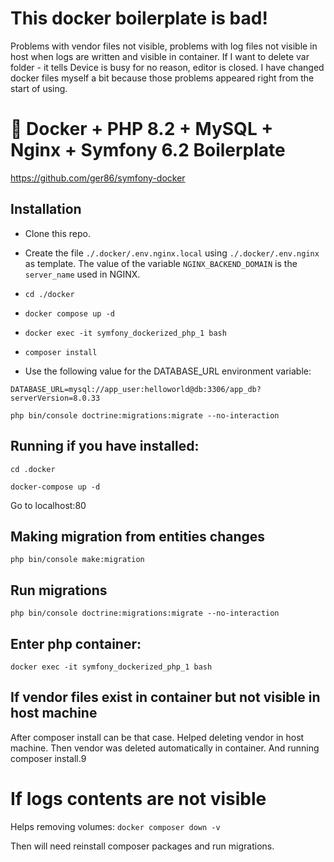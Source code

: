 # This docker boilerplate is bad!
Problems with vendor files not visible, problems with log files not visible in host when logs are written 
and visible in container.
If I want to delete var folder - it tells Device is busy for no reason, editor is closed.
I have changed docker files myself a bit because those problems appeared right from the start of using.

# 🐳 Docker + PHP 8.2 + MySQL + Nginx + Symfony 6.2 Boilerplate

https://github.com/ger86/symfony-docker


## Installation

* Clone this repo.

* Create the file `./.docker/.env.nginx.local` using `./.docker/.env.nginx` as template. The value of the variable `NGINX_BACKEND_DOMAIN` is the `server_name` used in NGINX.

* `cd ./docker` 
* `docker compose up -d` 
* `docker exec -it symfony_dockerized_php_1 bash`
* `composer install`
* Use the following value for the DATABASE_URL environment variable:

```
DATABASE_URL=mysql://app_user:helloworld@db:3306/app_db?serverVersion=8.0.33
```

`php bin/console doctrine:migrations:migrate --no-interaction`


## Running if you have installed:

`cd .docker`

`docker-compose up -d`

Go to localhost:80

## Making migration from entities changes

`php bin/console make:migration`

## Run migrations

`php bin/console doctrine:migrations:migrate --no-interaction`

## Enter php container:
`docker exec -it symfony_dockerized_php_1 bash`

## If vendor files exist in container but not visible in host machine
After composer install can be that case. Helped deleting vendor in host machine.
Then vendor was deleted automatically in container. And running composer install.9

# If logs contents are not visible

Helps removing volumes:
`docker composer down -v`

Then will need reinstall composer packages and run migrations.

